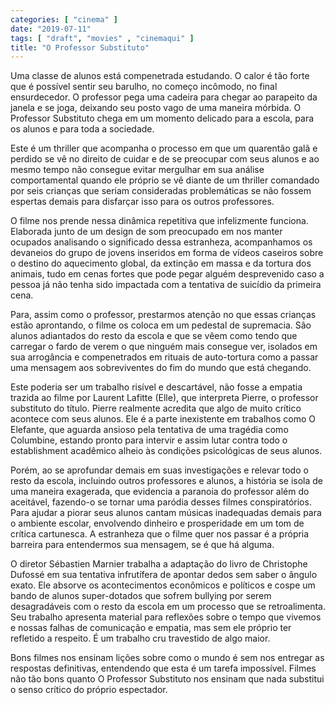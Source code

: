 ```yaml
---
categories: [ "cinema" ]
date: "2019-07-11"
tags: [ "draft", "movies" , "cinemaqui" ]
title: "O Professor Substituto"
---
```

Uma classe de alunos está compenetrada estudando. O calor é tão forte
que é possível sentir seu barulho, no começo incômodo, no final
ensurdecedor. O professor pega uma cadeira para chegar ao parapeito da
janela e se joga, deixando seu posto vago de uma maneira mórbida. O
Professor Substituto chega em um momento delicado para a escola, para
os alunos e para toda a sociedade.

Este é um thriller que acompanha o processo em que um quarentão
galã e perdido se vê no direito de cuidar e de se preocupar com seus
alunos e ao mesmo tempo não consegue evitar mergulhar em sua análise
comportamental quando ele próprio se vê diante de um thriller comandado
por seis crianças que seriam consideradas problemáticas se não fossem
espertas demais para disfarçar isso para os outros professores.

O filme nos prende nessa dinâmica repetitiva que infelizmente
funciona. Elaborada junto de um design de som preocupado em nos manter
ocupados analisando o significado dessa estranheza, acompanhamos os
devaneios do grupo de jovens inseridos em forma de vídeos caseiros sobre
o destino do aquecimento global, da extinção em massa e da tortura dos
animais, tudo em cenas fortes que pode pegar alguém desprevenido caso
a pessoa já não tenha sido impactada com a tentativa de suicídio da
primeira cena.

Para, assim como o professor, prestarmos atenção no que essas crianças
estão aprontando, o filme os coloca em um pedestal de supremacia. São
alunos adiantados do resto da escola e que se vêem como tendo que
carregar o fardo de verem o que ninguém mais consegue ver, isolados em
sua arrogância e compenetrados em rituais de auto-tortura como a passar
uma mensagem aos sobreviventes do fim do mundo que está chegando.

Este poderia ser um trabalho risível e descartável, não fosse a empatia
trazida ao filme por Laurent Lafitte (Elle), que interpreta Pierre,
o professor substituto do título. Pierre realmente acredita que algo
de muito crítico acontece com seus alunos. Ele é a parte inexistente
em trabalhos como O Elefante, que aguarda ansioso pela tentativa de
uma tragédia como Columbine, estando pronto para intervir e assim
lutar contra todo o establishment acadêmico alheio às condições
psicológicas de seus alunos.

Porém, ao se aprofundar demais em suas investigações e relevar todo o
resto da escola, incluindo outros professores e alunos, a história se
isola de uma maneira exagerada, que evidencia a paranoia do professor
além do aceitável, fazendo-o se tornar uma paródia desses filmes
conspiratórios. Para ajudar a piorar seus alunos cantam músicas
inadequadas demais para o ambiente escolar, envolvendo dinheiro e
prosperidade em um tom de crítica cartunesca. A estranheza que o filme
quer nos passar é a própria barreira para entendermos sua mensagem,
se é que há alguma.

O diretor Sébastien Marnier trabalha a adaptação do livro de
Christophe Dufossé em sua tentativa infrutífera de apontar dedos
sem saber o ângulo exato. Ele absorve os acontecimentos econômicos e
políticos e cospe um bando de alunos super-dotados que sofrem bullying
por serem desagradáveis com o resto da escola em um processo que se
retroalimenta. Seu trabalho apresenta material para reflexões sobre o
tempo que vivemos e nossas falhas de comunicação e empatia, mas sem
ele próprio ter refletido a respeito. É um trabalho cru travestido de
algo maior.

Bons filmes nos ensinam lições sobre como o mundo é sem nos
entregar as respostas definitivas, entendendo que esta é um tarefa
impossível. Filmes não tão bons quanto O Professor Substituto nos
ensinam que nada substitui o senso crítico do próprio espectador.
